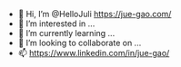 - 👋 Hi, I’m @HelloJuli https://jue-gao.com/
- 👀 I’m interested in ...
- 🌱 I’m currently learning ...
- 💞️ I’m looking to collaborate on ...
- 📫 https://www.linkedin.com/in/jue-gao/

<!---
HelloJuli/HelloJuli is a ✨ special ✨ repository because its `README.md` (this file) appears on your GitHub profile.
You can click the Preview link to take a look at your changes.
--->
